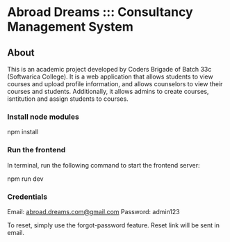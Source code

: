 # Abroad Dreams ::: Consultancy Management System

## About

This is an academic project developed by Coders Brigade of Batch 33c (Softwarica College). It is a web application that allows students to view courses and upload profile information, and allows counselors to view their courses and students. Additionally, it allows admins to create courses, isntitution and assign students to courses.


### Install node modules

npm install


### Run the frontend

In terminal, run the following command to start the frontend server:

npm run dev

### Credentials
Email: abroad.dreams.com@gmail.com
Password: admin123

To reset, simply use the forgot-password feature. Reset link will be sent in email.
